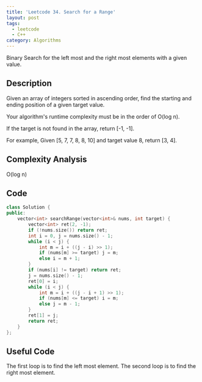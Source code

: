 ```yaml
---
title: 'Leetcode 34. Search for a Range'
layout: post
tags:
  - leetcode
  - C++
category: Algorithms 
---
```


Binary Search for the left most and the right most elements with a given value.

<!--more-->

## Description
Given an array of integers sorted in ascending order, find the starting and ending position of a given target value.

Your algorithm's runtime complexity must be in the order of O(log n).

If the target is not found in the array, return [-1, -1].

For example,
Given [5, 7, 7, 8, 8, 10] and target value 8,
return [3, 4].


## Complexity Analysis

O(log n)

## Code

```cpp
class Solution {
public:
    vector<int> searchRange(vector<int>& nums, int target) {
        vector<int> ret(2, -1);
        if (!nums.size()) return ret;
        int i = 0, j = nums.size() - 1;
        while (i < j) {
            int m = i + ((j - i) >> 1);
            if (nums[m] >= target) j = m;
            else i = m + 1;
        }
        if (nums[i] != target) return ret;
        j = nums.size() - 1;
        ret[0] = i;
        while (i < j) {
            int m = i + ((j - i + 1) >> 1);
            if (nums[m] <= target) i = m;
            else j = m - 1;
        }
        ret[1] = j;
        return ret;
    }
};

```


## Useful Code
 The first loop is to find the left most element.
 The second loop is to find the right most element.

